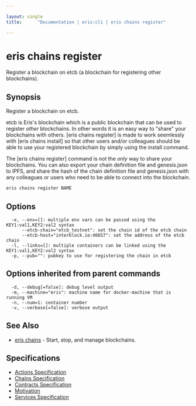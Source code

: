 ```yaml
---

layout: single
title:      "Documentation | eris:cli | eris chains register"

---
```


# eris chains register

Register a blockchain on etcb (a blockchain for registering other blockchains).

## Synopsis

Register a blockchain on etcb.

etcb is Eris's blockchain which is a public blockchain that can be used to
register *other* blockchains. In other words it is an easy way to "share"
your blockchains with others. [eris chains register] is made to work
seemlessly with [eris chains install] so that other users and/or colleagues
should be able to use your registered blockchain by simply using the install
command.

The [eris chains register] command is not the *only* way to
share your blockchains. You can also export your chain definition file and
genesis.json to IPFS, and share the hash of the chain definition file and
genesis.json with any colleagues or users who need to be able to connect
into the blockchain.

```bash
eris chains register NAME
```

## Options

```
  -e, --env=[]: multiple env vars can be passed using the KEY1:val1,KEY2:val2 syntax
      --etcb-chain="etcb_testnet": set the chain id of the etcb chain
      --etcb-host="interblock.io:46657": set the address of the etcb chain
  -l, --links=[]: multiple containers can be linked using the KEY1:val1,KEY2:val2 syntax
  -p, --pub="": pubkey to use for registering the chain in etcb
```

## Options inherited from parent commands

```
  -d, --debug[=false]: debug level output
  -m, --machine="eris": machine name for docker-machine that is running VM
  -n, --num=1: container number
  -v, --verbose[=false]: verbose output
```

## See Also

* [eris chains](/docs/documentation/cli/latest/eris_chains/)	 - Start, stop, and manage blockchains.

## Specifications

* [Actions Specification](/docs/documentation/cli/latest/actions_specification/)
* [Chains Specification](/docs/documentation/cli/latest/chains_specification/)
* [Contracts Specification](/docs/documentation/cli/latest/contracts_specification/)
* [Motivation](/docs/documentation/cli/latest/motivation/)
* [Services Specification](/docs/documentation/cli/latest/services_specification/)

